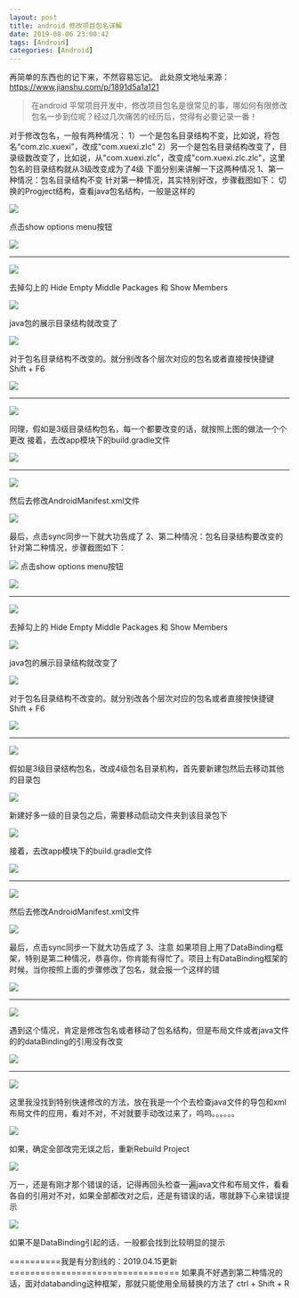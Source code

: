 ```yaml
---
layout: post
title: android 修改项目包名详解
date: 2019-08-06 23:00:42
tags: [Android]
categories: [Android]
---
```

再简单的东西也的记下来，不然容易忘记。
此处原文地址来源：https://www.jianshu.com/p/1891d5a1a121
>在android 平常项目开发中，修改项目包名是很常见的事，哪如何有限修改包名一步到位呢？经过几次痛苦的经历后，觉得有必要记录一番！
 <!--more-->
对于修改包名，一般有两种情况：
1）一个是包名目录结构不变，比如说，将包名“com.zlc.xuexi”，改成"com.xuexi.zlc"
2）另一个是包名目录结构改变了，目录级数改变了，比如说，从"com.xuexi.zlc"，改变成"com.xuexi.zlc.zlc"，这里包名的目录结构就从3级改变成为了4级
下面分别来讲解一下这两种情况
1、第一种情况：包名目录结构不变
针对第一种情况，其实特别好改，步骤截图如下：
切换的Progject结构，查看java包名结构，一般是这样的

![](https://upload-images.jianshu.io/upload_images/2108792-a0f6b84a3fcd681d.png?imageMogr2/auto-orient/strip%7CimageView2/2/w/507/format/webp)

点击show options menu按钮

![](https://upload-images.jianshu.io/upload_images/2108792-8e9f64f76dd666e4.png?imageMogr2/auto-orient/strip%7CimageView2/2/w/534/format/webp)
***

![](https://upload-images.jianshu.io/upload_images/2108792-ca64b8ff27c0e2f9.png?imageMogr2/auto-orient/strip%7CimageView2/2/w/350/format/webp)

去掉勾上的 Hide Empty Middle Packages  和 Show Members

![](https://upload-images.jianshu.io/upload_images/2108792-245a095cfef4c8c0.png?imageMogr2/auto-orient/strip%7CimageView2/2/w/293/format/webp)

java包的展示目录结构就改变了

![](https://upload-images.jianshu.io/upload_images/2108792-b188356d6a454df0.png?imageMogr2/auto-orient/strip%7CimageView2/2/w/538/format/webp)

对于包名目录结构不改变的。就分别改各个层次对应的包名或者直接按快捷键 Shift + F6

![](https://upload-images.jianshu.io/upload_images/2108792-5748e03a357ac8d6.png?imageMogr2/auto-orient/strip%7CimageView2/2/w/747/format/webp)
***
![](https://upload-images.jianshu.io/upload_images/2108792-bbf9f6e3517de803.png?imageMogr2/auto-orient/strip%7CimageView2/2/w/629/format/webp)

同理，假如是3级目录结构包名，每一个都要改变的话，就按照上图的做法一个个更改
接着，去改app模块下的build.gradle文件

![](https://upload-images.jianshu.io/upload_images/2108792-c2b0a1b594ceb7a9.png?imageMogr2/auto-orient/strip%7CimageView2/2/w/531/format/webp)
***

![](https://upload-images.jianshu.io/upload_images/2108792-b50f2f39318e3a86.png?imageMogr2/auto-orient/strip%7CimageView2/2/w/651/format/webp)

然后去修改AndroidManifest.xml文件

![](https://upload-images.jianshu.io/upload_images/2108792-f7573970e99b92ec.png?imageMogr2/auto-orient/strip%7CimageView2/2/w/672/format/webp)

最后，点击sync同步一下就大功告成了
2、第二种情况：包名目录结构要改变的
针对第二种情况，步骤截图如下：

![](https://upload-images.jianshu.io/upload_images/2108792-a0f6b84a3fcd681d.png?imageMogr2/auto-orient/strip%7CimageView2/2/w/507/format/webp)
点击show options menu按钮

![](https://upload-images.jianshu.io/upload_images/2108792-8e9f64f76dd666e4.png?imageMogr2/auto-orient/strip%7CimageView2/2/w/534/format/webp)

***
![](https://upload-images.jianshu.io/upload_images/2108792-ca64b8ff27c0e2f9.png?imageMogr2/auto-orient/strip%7CimageView2/2/w/350/format/webp)

去掉勾上的 Hide Empty Middle Packages  和 Show Members

![](https://upload-images.jianshu.io/upload_images/2108792-245a095cfef4c8c0.png?imageMogr2/auto-orient/strip%7CimageView2/2/w/293/format/webp)

java包的展示目录结构就改变了

![](https://upload-images.jianshu.io/upload_images/2108792-b188356d6a454df0.png?imageMogr2/auto-orient/strip%7CimageView2/2/w/538/format/webp)

对于包名目录结构不改变的。就分别改各个层次对应的包名或者直接按快捷键 Shift + F6

![](https://upload-images.jianshu.io/upload_images/2108792-5748e03a357ac8d6.png?imageMogr2/auto-orient/strip%7CimageView2/2/w/747/format/webp)
***
![](https://upload-images.jianshu.io/upload_images/2108792-bbf9f6e3517de803.png?imageMogr2/auto-orient/strip%7CimageView2/2/w/629/format/webp)

假如是3级目录结构包名，改成4级包名目录机构，首先要新建包然后去移动其他的目录包

![](https://upload-images.jianshu.io/upload_images/2108792-e43fefa7fb413d3b.png?imageMogr2/auto-orient/strip%7CimageView2/2/w/692/format/webp)

新建好多一级的目录包之后，需要移动启动文件夹到该目录包下

![](https://upload-images.jianshu.io/upload_images/2108792-33d2a624c533d767.png?imageMogr2/auto-orient/strip%7CimageView2/2/w/635/format/webp)

接着，去改app模块下的build.gradle文件

![](https://upload-images.jianshu.io/upload_images/2108792-c2b0a1b594ceb7a9.png?imageMogr2/auto-orient/strip%7CimageView2/2/w/531/format/webp)
***

![](https://upload-images.jianshu.io/upload_images/2108792-b50f2f39318e3a86.png?imageMogr2/auto-orient/strip%7CimageView2/2/w/651/format/webp)

然后去修改AndroidManifest.xml文件

![](https://upload-images.jianshu.io/upload_images/2108792-f7573970e99b92ec.png?imageMogr2/auto-orient/strip%7CimageView2/2/w/672/format/webp)

最后，点击sync同步一下就大功告成了
3、注意
如果项目上用了DataBinding框架，特别是第二种情况，恭喜你，你肯能有得忙了。项目上有DataBinding框架的时候，当你按照上面的步骤修改了包名，就会报一个这样的错

![](https://upload-images.jianshu.io/upload_images/2108792-534897b4744d5df5.png?imageMogr2/auto-orient/strip%7CimageView2/2/w/1000/format/webp)
***

![](https://upload-images.jianshu.io/upload_images/2108792-feb5f5023ca50e8f.png?imageMogr2/auto-orient/strip%7CimageView2/2/w/1000/format/webp)

遇到这个情况，肯定是修改包名或者移动了包名结构，但是布局文件或者java文件的的dataBinding的引用没有改变

![](https://upload-images.jianshu.io/upload_images/2108792-9a32a6931bffa51b.png?imageMogr2/auto-orient/strip%7CimageView2/2/w/631/format/webp)

***
![](https://upload-images.jianshu.io/upload_images/2108792-849db258b30d1aeb.png?imageMogr2/auto-orient/strip%7CimageView2/2/w/650/format/webp)

这里我没找到特别快速修改的方法，放在我是一个个去检查java文件的导包和xml布局文件的应用，看对不对，不对就要手动改过来了，呜呜。。。。。。

![](https://upload-images.jianshu.io/upload_images/2108792-73e253453e85f5a5.png?imageMogr2/auto-orient/strip%7CimageView2/2/w/538/format/webp)

如果，确定全部改完无误之后，重新Rebuild Project

![](https://upload-images.jianshu.io/upload_images/2108792-8f5d3f454854f75c.png?imageMogr2/auto-orient/strip%7CimageView2/2/w/519/format/webp)

万一，还是有刚才那个错误的话，记得再回头检查一遍java文件和布局文件，看看各自的引用对不对，如果全部都改对之后，还是有错误的话，哪就静下心来错误提示

![](https://upload-images.jianshu.io/upload_images/2108792-77579a031568c1a2.png?imageMogr2/auto-orient/strip%7CimageView2/2/w/1000/format/webp)

如果不是DataBinding引起的话，一般都会找到比较明显的提示

==========我是有分割线的：2019.04.15更新=================================
如果真不好遇到第二种情况的话，面对databanding这种框架，那就只能使用全局替换的方法了
ctrl + Shift + R
